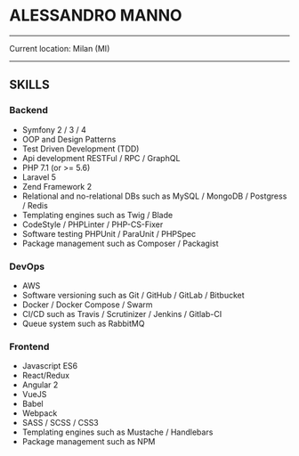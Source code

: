 # ALESSANDRO MANNO

-----------------------------

Current location: Milan (MI)

-----------------------------

## SKILLS

### Backend
- Symfony 2 / 3 / 4
- OOP and Design Patterns
- Test Driven Development (TDD)
- Api development RESTFul / RPC / GraphQL
- PHP 7.1 (or >= 5.6)
- Laravel 5
- Zend Framework 2
- Relational and no-relational DBs such as MySQL / MongoDB / Postgress / Redis
- Templating engines such as Twig / Blade
- CodeStyle / PHPLinter / PHP-CS-Fixer 
- Software testing PHPUnit / ParaUnit / PHPSpec
- Package management such as Composer / Packagist

### DevOps
- AWS
- Software versioning such as Git / GitHub / GitLab / Bitbucket
- Docker / Docker Compose / Swarm
- CI/CD such as Travis / Scrutinizer / Jenkins / Gitlab-CI
- Queue system such as RabbitMQ

### Frontend
- Javascript ES6
- React/Redux
- Angular 2
- VueJS
- Babel
- Webpack
- SASS / SCSS / CSS3
- Templating engines such as Mustache / Handlebars
- Package management such as NPM
